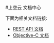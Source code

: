 #上空云 文档中心


下面为相关文档链接:

* [REST API 文档](http://developer.skynology.com/restful-api.html)
* [Objective-C 文档](http://developer.skynology.com/objc-sdk.html)
